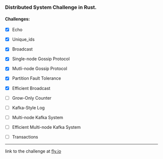 ### Distributed System Challenge in Rust.

#### Challenges:
- [x] Echo
- [x] Unique_ids
- [x] Broadcast
- [x] Single-node Gossip Protocol
- [x] Mutli-node Gossip Protocol
- [x] Partition Fault Tolerance
- [x] Efficient Broadcast
- [ ] Grow-Only Counter
- [ ] Kafka-Style Log
- [ ] Multi-node Kafka System
- [ ] Efficient Multi-node Kafka System
- [ ] Transactions


----
link to the challenge at [fly.io](https://fly.io/dist-sys/)
